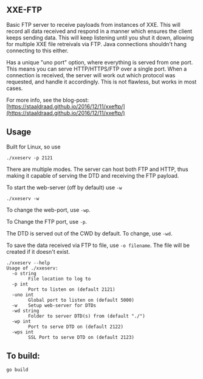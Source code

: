XXE-FTP
----

Basic FTP server to receive payloads from instances of XXE. This will record all data received and respond in a manner which ensures the client keeps sending data. This will keep listening until you shut it down, allowing for multiple XXE file retreivals via FTP. Java connections shouldn't hang connecting to this either.

Has a unique "uno port" option, where everything is served from one port. This means you can serve HTTP/HTTPS/FTP over a single port. When a connection is received, the server will work out which protocol was requested, and handle it accordingly. This is not flawless, but works in most cases.

For more info, see the blog-post: [https://staaldraad.github.io/2016/12/11/xxeftp/](https://staaldraad.github.io/2016/12/11/xxeftp/)

## Usage

Built for Linux, so use

```
./xxeserv -p 2121
```

There are multiple modes. The server can host both FTP and HTTP, thus making it capable of serving the DTD and receiving the FTP payload.

To start the web-server (off by default) use `-w`

```
./xxeserv -w
```

To change the web-port, use `-wp`.

To Change the FTP port, use `-p`.

The DTD is served out of the CWD by default. To change, use `-wd`.

To save the data received via FTP to file, use `-o filename`. The file will be created if it doesn't exist.

```
./xxeserv --help 
Usage of ./xxeserv:
  -o string
        File location to log to
  -p int
        Port to listen on (default 2121)
  -uno int
        Global port to listen on (default 5000)
  -w    Setup web-server for DTDs
  -wd string
        Folder to server DTD(s) from (default "./")
  -wp int
        Port to serve DTD on (default 2122)
  -wps int
        SSL Port to serve DTD on (default 2123)
```

## To build:

```
go build
```
